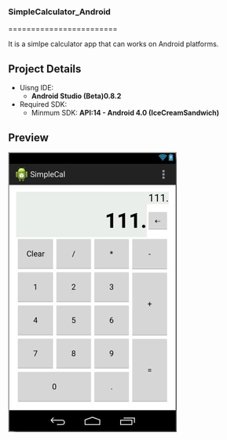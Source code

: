 ### SimpleCalculator_Android
========================

It is a simlpe calculator app that can works on Android platforms.

## Project Details
* Uisng IDE:	
  * **Android Studio (Beta)0.8.2** 
* Required SDK:	
  * Minmum SDK: **API:14 - Android 4.0 (IceCreamSandwich)**  

## Preview
![alt tag](./Images/previews.JPG)
